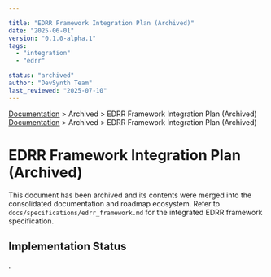 ```yaml
---

title: "EDRR Framework Integration Plan (Archived)"
date: "2025-06-01"
version: "0.1.0-alpha.1"
tags:
  - "integration"
  - "edrr"

status: "archived"
author: "DevSynth Team"
last_reviewed: "2025-07-10"
---
```

<div class="breadcrumbs">
<a href="../index.md">Documentation</a> &gt; Archived &gt; EDRR Framework Integration Plan (Archived)
</div>

<div class="breadcrumbs">
<a href="../index.md">Documentation</a> &gt; Archived &gt; EDRR Framework Integration Plan (Archived)
</div>

# EDRR Framework Integration Plan (Archived)

This document has been archived and its contents were merged into the consolidated documentation and roadmap ecosystem.
Refer to `docs/specifications/edrr_framework.md` for the integrated EDRR framework specification.
## Implementation Status

.
